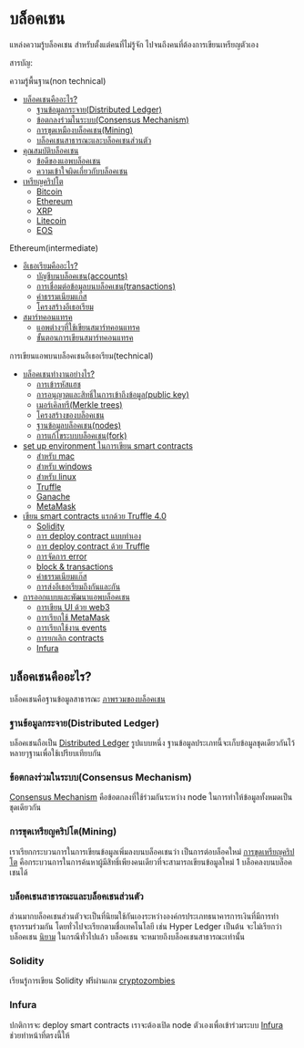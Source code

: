 # บล็อคเชน
แหล่งความรู้บล็อคเชน สำหรับตั้งแต่คนที่ไม่รู้จัก ไปจนถึงคนที่ต้องการเขียนเหรียญตัวเอง

สารบัญ:

ความรู้พื้นฐาน(non technical)

- [บล็อคเชนคืออะไร?](#บล็อคเชนคืออะไร)
    - [ฐานข้อมูลกระจาย(Distributed Ledger)](#ฐานข้อมูลกระจายdistributed-ledger)
    - [ข้อตกลงร่วมในระบบ(Consensus Mechanism)](#ข้อตกลงร่วมในระบบConsensus-Mechanism)
    - [การขุดเหมืองบล็อคเชน(Mining)](#การขุดเหมืองบล็อคเชนmining)
    - [บล็อคเชนสาธารณะและบล็อคเชนส่วนตัว](#บล็อคเชนสาธารณะและบล็อคเชนส่วนตัว)
- [คุณสมบัติบล็อคเชน](#คุณสมบัติบล็อคเชน)
    - [ข้อดีของแอพบล็อคเชน](#ข้อดีของแอพบล็อคเชน)
    - [ความเข้าใจผิดเกี่ยวกับบล็อคเชน](#ความเข้าใจผิดเกี่ยวกับบล็อคเชน)
- [เหรียญคริปโต](#เหรียญคริปโต)
    - [Bitcoin](#Bitcoin)
    - [Ethereum](#Ethereum)
    - [XRP](#XRP)
    - [Litecoin](#Litecoin)
    - [EOS](#EOS)

Ethereum(intermediate)

- [อีเธอเรียมคืออะไร?](#อีเธอเรียมคืออะไร?)
    - [บัญชีบนบล็อคเชน(accounts)](#บัญชีบนบล็อคเชน)
    - [การเชื่อมต่อข้อมูลบนบล็อคเชน(transactions)](#การเชื่อมต่อข้อมูลบนบล็อคเชน`(transactions`))
    - [ค่าธรรมเนียมแก๊ส](#ค่าธรรมเนียมแก๊ส)
    - [โครงสร้างอีเธอเรียม](#โครงสร้างอีเธอเรียม)
- [สมาร์ทคอนแทรค](#สมาร์ทคอนแทรค)
    - [แอพต่างๆที่ใช้เขียนสมาร์ทคอนแทรค](#แอพต่างๆที่ใช้เขียนสมาร์ทคอนแทรค)
    - [ขั้นตอนการเขียนสมาร์ทคอนแทรค](#ขั้นตอนการเขียนสมาร์ทคอนแทรค)
    
การเขียนแอพบนบล็อคเชนอีเธอเรียม(technical)

- [บล็อคเชนทำงานอย่างไร?](#บล็อคเชนทำงานอย่างไร?)
    - [การเข้ารหัสแฮช](#การเข้ารหัสแฮช)
    - [การอนุญาตและสิทธิ์ในการเข้าถึงข้อมูล(public key)](#การอนุญาตและสิทธิ์ในการเข้าถึงข้อมูล`(public-key`))
    - [เมอร์เคิลทรี(Merkle trees)](#เมอร์เคิลทรี`(Merkle-trees`))
    - [โครงสร้างของบล็อคเชน](#โครงสร้างของบล็อคเชน)
    - [ฐานข้อมูลบล็อคเชน(nodes)](#ฐานข้อมูลบล็อคเชน`(nodes`))
    - [การแก้ไขระบบบล็อคเชน(fork)](#การแก้ไขระบบบล็อคเชน`(fork`))
- [set up environment ในการเขียน smart contracts](#set-up-environment-ในการเขียน-smart-contracts)
    - [สำหรับ mac](#สำหรับ-mac)
    - [สำหรับ windows](#สำหรับ-windows)
    - [สำหรับ linux](#สำหรับ-linux)
    - [Truffle](#Truffle)
    - [Ganache](#Ganache)
    - [MetaMask](#MetaMask)
- [เขียน smart contracts แรกด้วย Truffle 4.0](#เขียน-smart-contracts-แรกด้วย-Truffle-4.0)
    - [Solidity](#Solidity)
    - [การ deploy contract แบบทำเอง](#การ-deploy-contract-แบบทำเอง)
    - [การ deploy contract ด้วย Truffle](#การ-deploy-contract-ด้วย-Truffle)
    - [การจัดการ error](#การจัดการ-error)
    - [block & transactions](#block-&-transactions)
    - [ค่าธรรมเนียมแก๊ส](#ค่าธรรมเนียมแก๊ส)
    - [การส่งอีเธอเรียมถึงกันและกัน](#การส่งอีเธอเรียมถึงกันและกัน)
- [การออกแบบและพัฒนาแอพบล็อคเชน](#การออกแบบและพัฒนาแอพบล็อคเชน)
    - [การเขียน UI ด้วย web3](#การเขียน-UI-ด้วย-web3)
    - [การเรียกใช้ MetaMask](#การเรียกใช้-MetaMask)
    - [การเรียกใช้งาน events](#การเรียกใช้งาน-events)
    - [การยกเลิก contracts](#การยกเลิก-contracts)
    - [Infura](#Infura)
    
## บล็อคเชนคืออะไร?
บล็อคเชนคือฐานข้อมูลสาธารณะ [ภาพรวมของบล็อคเชน](https://www.youtube.com/watch?v=SSo_EIwHSd4)

### ฐานข้อมูลกระจาย(Distributed Ledger)
บล็อคเชนถือเป็น [Distributed Ledger](https://www.investopedia.com/terms/d/distributed-ledgers.asp) รูปแบบหนึ่ง ฐานข้อมูลประเภทนี้จะเก็บข้อมูลชุดเดียวกันไว้หลายๆฐานเพื่อใช้เปรียบเทียบกัน

### ข้อตกลงร่วมในระบบ(Consensus Mechanism)
[Consensus Mechanism](https://www.investopedia.com/terms/c/consensus-mechanism-cryptocurrency.asp) คือข้อตกลงที่ใช้ร่วมกันระหว่าง node ในการทำให้ข้อมูลทั้งหมดเป็นชุดเดียวกัน

### การขุดเหรียญคริปโต(Mining)
เราเรียกกระบวนการในการเขียนข้อมูลเพิ่มลงบนบล็อคเชนว่า เป็นการต่อบล็อคใหม่ [การขุดเหรียญคริปโต](https://www.investopedia.com/terms/b/bitcoin-mining.asp) คือกระบวนการในการค้นหาผู้มีสิทธิ์เพียงคนเดียวที่จะสามารถเขียนข้อมูลใหม่ 1 บล็อคลงบนบล็อคเชนได้

### บล็อคเชนสาธารณะและบล็อคเชนส่วนตัว
ส่วนมากบล็อคเชนส่วนตัวจะเป็นที่นิยมใช้กันเองระหว่างองค์กรประเภทธนาคารการเงินที่มีการทำธุรกรรมร่วมกัน โดยทั่วไปจะเรียกตามชื่อเทคโนโลยี เช่น Hyper Ledger เป็นต้น จะไม่เรียกว่าบล็อคเชน [นิยาม](https://medium.com/coinmonks/public-vs-private-blockchain-in-a-nutshell-c9fe284fa39f) ในกรณีทั่วไปแล้ว บล็อคเชน จะหมายถึงบล็อคเชนสาธารณะเท่านั้น

### Solidity
เรียนรู้การเขียน Solidity ฟรีผ่านเกม [cryptozombies](https://cryptozombies.io/)

### Infura
ปกติการจะ deploy smart contracts เราจะต้องเปิด node ตัวเองเพื่อเข้าร่วมระบบ [Infura](https://infura.io/) ช่วยทำหน้าที่ตรงนี้ให้
